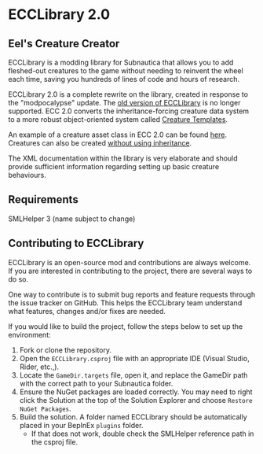# ECCLibrary 2.0

## Eel's Creature Creator

ECCLibrary is a modding library for Subnautica that allows you to add fleshed-out creatures to the game without needing to reinvent the wheel each time, saving you hundreds of lines of code and hours of research.

ECCLibrary 2.0 is a complete rewrite on the library, created in response to the "modpocalypse" update.
The [old version of ECCLibrary](https://github.com/LeeTwentyThree/ECCLibrary-Legacy) is no longer supported.
ECC 2.0 converts the inheritance-forcing creature data system to a more robust object-oriented system called [Creature Templates](https://github.com/LeeTwentyThree/ECCLibrary/blob/main/ECCLibrary/ECCLibrary/CreatureTemplate.cs).

An example of a creature asset class in ECC 2.0 can be found [here](https://github.com/LeeTwentyThree/ECCLibrary/blob/main/ECCLibrary/ECCLibrary/Examples/ExampleCreature.cs).
Creatures can also be created [without using inheritance](https://github.com/LeeTwentyThree/ECCLibrary/blob/0b243d805308614290c4b77aabdc7dab858e5685/ECCLibrary/ECCLibrary/Examples/ExamplePatcher.cs#L16-L35).

The XML documentation within the library is very elaborate and should provide sufficient information regarding setting up basic creature behaviours.

## Requirements

SMLHelper 3 (name subject to change)

## Contributing to ECCLibrary

ECCLibrary is an open-source mod and contributions are always welcome. If you are interested in contributing to the project, there are several ways to do so.

One way to contribute is to submit bug reports and feature requests through the issue tracker on GitHub. This helps the ECCLibrary team understand what features, changes and/or fixes are needed.

If you would like to build the project, follow the steps below to set up the environment:
1. Fork or clone the repository.
2. Open the `ECCLibrary.csproj` file with an appropriate IDE (Visual Studio, Rider, etc.,).
3. Locate the `GameDir.targets` file, open it, and replace the GameDir path with the correct path to your Subnautica folder.
4. Ensure the NuGet packages are loaded correctly. You may need to right click the Solution at the top of the Solution Explorer and choose `Restore NuGet Packages`.
5. Build the solution. A folder named ECCLibrary should be automatically placed in your BepInEx `plugins` folder.
   - If that does not work, double check the SMLHelper reference path in the csproj file.
